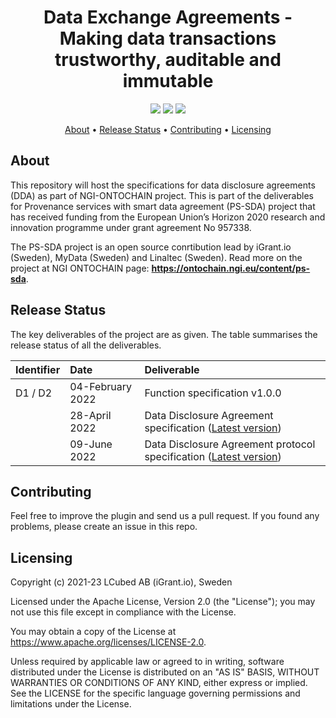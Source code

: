 <h1 align="center">
    Data Exchange Agreements - Making data transactions trustworthy, auditable and immutable
</h1>

<p align="center">
    <a href="/../../commits/" title="Last Commit"><img src="https://img.shields.io/github/last-commit/decentralised-dataexchange/smart-data-agreements?style=flat"></a>
    <a href="/../../issues" title="Open Issues"><img src="https://img.shields.io/github/issues/decentralised-dataexchange/smart-data-agreements?style=flat"></a>
    <a href="./LICENSE" title="License"><img src="https://img.shields.io/badge/License-Apache%202.0-green.svg?style=flat"></a>
</p>

<p align="center">
  <a href="#about">About</a> •
  <a href="#release-status">Release Status</a> •
  <a href="#contributing">Contributing</a> •
  <a href="#licensing">Licensing</a>
</p>

## About

This repository will host the specifications for data disclosure agreements (DDA) as part of NGI-ONTOCHAIN project. This is part of the deliverables for Provenance services with smart data agreement (PS-SDA) project that has received funding from the European Union’s Horizon 2020 research and innovation programme under grant agreement No 957338.

The PS-SDA project is an open source conrtibution lead by iGrant.io (Sweden), MyData (Sweden) and Linaltec (Sweden). Read more on the project at NGI ONTOCHAIN page: **https://ontochain.ngi.eu/content/ps-sda**.

## Release Status

The key deliverables of the project are as given. The table summarises the release status of all the deliverables.

| Identifier | Date             | Deliverable                                                                                                                                                                                 |
| :--------- | :--------------- | :------------------------------------------------------------------------------------------------------------------------------------------------------------------------------------------ |
| D1 / D2    | 04-February 2022 | Function specification v1.0.0                                                                                                                                                               |
|            | 28-April 2022    | Data Disclosure Agreement specification ([Latest version](https://github.com/decentralised-dataexchange/data-exchange-agreements/blob/main/docs/datadisclosure-agreement-specification.md)) |
|            | 09-June 2022    | Data Disclosure Agreement protocol specification ([Latest version](https://github.com/decentralised-dataexchange/data-exchange-agreements/blob/main/docs/protocol/datadisclosure-agreement-protocol-specification.md)) |

## Contributing

Feel free to improve the plugin and send us a pull request. If you found any problems, please create an issue in this repo.

## Licensing
Copyright (c) 2021-23 LCubed AB (iGrant.io), Sweden

Licensed under the Apache License, Version 2.0 (the "License"); you may not use this file except in compliance with the License.

You may obtain a copy of the License at https://www.apache.org/licenses/LICENSE-2.0.

Unless required by applicable law or agreed to in writing, software distributed under the License is distributed on an "AS IS" BASIS, WITHOUT WARRANTIES OR CONDITIONS OF ANY KIND, either express or implied. See the LICENSE for the specific language governing permissions and limitations under the License.
